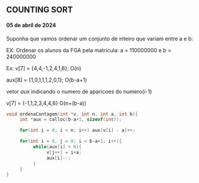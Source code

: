 ## COUNTING SORT

#### 05 de abril de 2024

Suponha que vamos ordenar um conjunto de inteiro que variam entre a e b:

EX: Ordenar os alunos da FGA pela matrícula: a = 110000000 e b = 240000000

Ex: v[7] = {4,4,-1,2,4,1,6}; O(n)

aux[8] = {1,0,1,1,1,2,0,1}; O(b-a+1)

vetor *aux* indicando o numero de aparicoes do numero(i-1)

v[7] = {-1,1,2,3,4,4,6} O(n+(b-a))

```c
void ordenaContagem(int *v, int n, int a, int b){
     int *aux = calloc(b-a+1, sizeof(int));

     for(int i = 0; i < n; i++) aux[v[i] - a]++;

     for(int i = 0, j = 0; i < b-a+1; i++){
          while(aux[i] > 0){
               v[j++] = i+a;
               aux[i]--;
          }
     }
}
```
